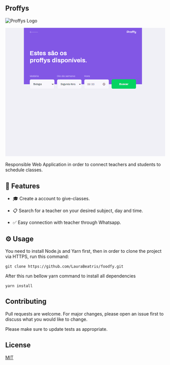 ## Proffys

![Proffys Logo](https://github.com/gabrielCesarino/proffy-react/github/logo.png)

![Search Teachers Demo](github/teacher-search.gif)

Responsible Web Application in order to connect teachers and students to schedule classes.


## 🚀 Features

- :mortar_board: Create a account to give-classes.

- :clipboard: Search for a teacher on your desired subject, day and time.

- :white_check_mark: Easy connection with teacher through Whatsapp.


## ⚙️ Usage


You need to install Node.js and Yarn first, then in order to clone the project via HTTPS, run this command:
```
git clone https://github.com/LauraBeatris/foodfy.git
```
After this run bellow yarn command to install all dependencies

```
yarn install
```

## Contributing
Pull requests are welcome. For major changes, please open an issue first to discuss what you would like to change.

Please make sure to update tests as appropriate.

## License
[MIT](https://choosealicense.com/licenses/mit/)
